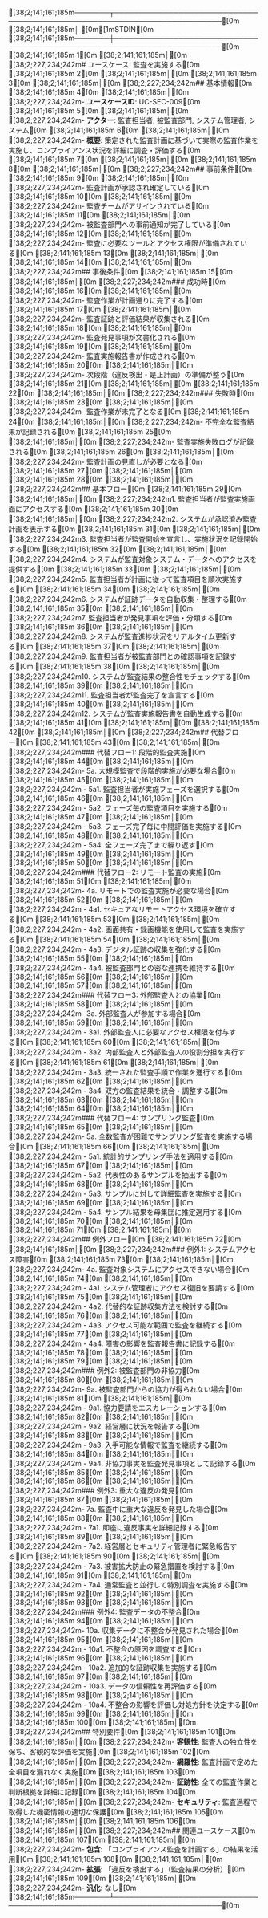 [38;2;141;161;185m───────┬────────────────────────────────────────────────────────────────────────[0m
       [38;2;141;161;185m│ [0m[1mSTDIN[0m
[38;2;141;161;185m───────┼────────────────────────────────────────────────────────────────────────[0m
[38;2;141;161;185m   1[0m   [38;2;141;161;185m│[0m [38;2;227;234;242m# ユースケース: 監査を実施する[0m
[38;2;141;161;185m   2[0m   [38;2;141;161;185m│[0m 
[38;2;141;161;185m   3[0m   [38;2;141;161;185m│[0m [38;2;227;234;242m## 基本情報[0m
[38;2;141;161;185m   4[0m   [38;2;141;161;185m│[0m [38;2;227;234;242m- **ユースケースID**: UC-SEC-009[0m
[38;2;141;161;185m   5[0m   [38;2;141;161;185m│[0m [38;2;227;234;242m- **アクター**: 監査担当者, 被監査部門, システム管理者, システム[0m
[38;2;141;161;185m   6[0m   [38;2;141;161;185m│[0m [38;2;227;234;242m- **概要**: 策定された監査計画に基づいて実際の監査作業を実施し、コンプライアンス状況を詳細に調査・評価する[0m
[38;2;141;161;185m   7[0m   [38;2;141;161;185m│[0m 
[38;2;141;161;185m   8[0m   [38;2;141;161;185m│[0m [38;2;227;234;242m## 事前条件[0m
[38;2;141;161;185m   9[0m   [38;2;141;161;185m│[0m [38;2;227;234;242m- 監査計画が承認され確定している[0m
[38;2;141;161;185m  10[0m   [38;2;141;161;185m│[0m [38;2;227;234;242m- 監査チームがアサインされている[0m
[38;2;141;161;185m  11[0m   [38;2;141;161;185m│[0m [38;2;227;234;242m- 被監査部門への事前通知が完了している[0m
[38;2;141;161;185m  12[0m   [38;2;141;161;185m│[0m [38;2;227;234;242m- 監査に必要なツールとアクセス権限が準備されている[0m
[38;2;141;161;185m  13[0m   [38;2;141;161;185m│[0m 
[38;2;141;161;185m  14[0m   [38;2;141;161;185m│[0m [38;2;227;234;242m## 事後条件[0m
[38;2;141;161;185m  15[0m   [38;2;141;161;185m│[0m [38;2;227;234;242m### 成功時[0m
[38;2;141;161;185m  16[0m   [38;2;141;161;185m│[0m [38;2;227;234;242m- 監査作業が計画通りに完了する[0m
[38;2;141;161;185m  17[0m   [38;2;141;161;185m│[0m [38;2;227;234;242m- 監査証跡と評価結果が収集される[0m
[38;2;141;161;185m  18[0m   [38;2;141;161;185m│[0m [38;2;227;234;242m- 監査発見事項が文書化される[0m
[38;2;141;161;185m  19[0m   [38;2;141;161;185m│[0m [38;2;227;234;242m- 監査実施報告書が作成される[0m
[38;2;141;161;185m  20[0m   [38;2;141;161;185m│[0m [38;2;227;234;242m- 次段階（違反検出・是正計画）の準備が整う[0m
[38;2;141;161;185m  21[0m   [38;2;141;161;185m│[0m 
[38;2;141;161;185m  22[0m   [38;2;141;161;185m│[0m [38;2;227;234;242m### 失敗時[0m
[38;2;141;161;185m  23[0m   [38;2;141;161;185m│[0m [38;2;227;234;242m- 監査作業が未完了となる[0m
[38;2;141;161;185m  24[0m   [38;2;141;161;185m│[0m [38;2;227;234;242m- 不完全な監査結果が記録される[0m
[38;2;141;161;185m  25[0m   [38;2;141;161;185m│[0m [38;2;227;234;242m- 監査実施失敗ログが記録される[0m
[38;2;141;161;185m  26[0m   [38;2;141;161;185m│[0m [38;2;227;234;242m- 監査計画の見直しが必要となる[0m
[38;2;141;161;185m  27[0m   [38;2;141;161;185m│[0m 
[38;2;141;161;185m  28[0m   [38;2;141;161;185m│[0m [38;2;227;234;242m## 基本フロー[0m
[38;2;141;161;185m  29[0m   [38;2;141;161;185m│[0m [38;2;227;234;242m1. 監査担当者が監査実施画面にアクセスする[0m
[38;2;141;161;185m  30[0m   [38;2;141;161;185m│[0m [38;2;227;234;242m2. システムが承認済み監査計画を表示する[0m
[38;2;141;161;185m  31[0m   [38;2;141;161;185m│[0m [38;2;227;234;242m3. 監査担当者が監査開始を宣言し、実施状況を記録開始する[0m
[38;2;141;161;185m  32[0m   [38;2;141;161;185m│[0m [38;2;227;234;242m4. システムが監査対象システム・データへのアクセスを提供する[0m
[38;2;141;161;185m  33[0m   [38;2;141;161;185m│[0m [38;2;227;234;242m5. 監査担当者が計画に従って監査項目を順次実施する[0m
[38;2;141;161;185m  34[0m   [38;2;141;161;185m│[0m [38;2;227;234;242m6. システムが証跡データを自動収集・整理する[0m
[38;2;141;161;185m  35[0m   [38;2;141;161;185m│[0m [38;2;227;234;242m7. 監査担当者が発見事項を評価・分類する[0m
[38;2;141;161;185m  36[0m   [38;2;141;161;185m│[0m [38;2;227;234;242m8. システムが監査進捗状況をリアルタイム更新する[0m
[38;2;141;161;185m  37[0m   [38;2;141;161;185m│[0m [38;2;227;234;242m9. 監査担当者が被監査部門との確認事項を記録する[0m
[38;2;141;161;185m  38[0m   [38;2;141;161;185m│[0m [38;2;227;234;242m10. システムが監査結果の整合性をチェックする[0m
[38;2;141;161;185m  39[0m   [38;2;141;161;185m│[0m [38;2;227;234;242m11. 監査担当者が監査完了を宣言する[0m
[38;2;141;161;185m  40[0m   [38;2;141;161;185m│[0m [38;2;227;234;242m12. システムが監査実施報告書を自動生成する[0m
[38;2;141;161;185m  41[0m   [38;2;141;161;185m│[0m 
[38;2;141;161;185m  42[0m   [38;2;141;161;185m│[0m [38;2;227;234;242m## 代替フロー[0m
[38;2;141;161;185m  43[0m   [38;2;141;161;185m│[0m [38;2;227;234;242m### 代替フロー1: 段階的監査実施[0m
[38;2;141;161;185m  44[0m   [38;2;141;161;185m│[0m [38;2;227;234;242m- 5a. 大規模監査で段階的実施が必要な場合[0m
[38;2;141;161;185m  45[0m   [38;2;141;161;185m│[0m [38;2;227;234;242m  - 5a1. 監査担当者が実施フェーズを選択する[0m
[38;2;141;161;185m  46[0m   [38;2;141;161;185m│[0m [38;2;227;234;242m  - 5a2. フェーズ毎の監査項目を実施する[0m
[38;2;141;161;185m  47[0m   [38;2;141;161;185m│[0m [38;2;227;234;242m  - 5a3. フェーズ完了毎に中間評価を実施する[0m
[38;2;141;161;185m  48[0m   [38;2;141;161;185m│[0m [38;2;227;234;242m  - 5a4. 全フェーズ完了まで繰り返す[0m
[38;2;141;161;185m  49[0m   [38;2;141;161;185m│[0m 
[38;2;141;161;185m  50[0m   [38;2;141;161;185m│[0m [38;2;227;234;242m### 代替フロー2: リモート監査の実施[0m
[38;2;141;161;185m  51[0m   [38;2;141;161;185m│[0m [38;2;227;234;242m- 4a. リモートでの監査実施が必要な場合[0m
[38;2;141;161;185m  52[0m   [38;2;141;161;185m│[0m [38;2;227;234;242m  - 4a1. セキュアなリモートアクセス環境を確立する[0m
[38;2;141;161;185m  53[0m   [38;2;141;161;185m│[0m [38;2;227;234;242m  - 4a2. 画面共有・録画機能を使用して監査を実施する[0m
[38;2;141;161;185m  54[0m   [38;2;141;161;185m│[0m [38;2;227;234;242m  - 4a3. デジタル証跡の収集を強化する[0m
[38;2;141;161;185m  55[0m   [38;2;141;161;185m│[0m [38;2;227;234;242m  - 4a4. 被監査部門との密な連携を維持する[0m
[38;2;141;161;185m  56[0m   [38;2;141;161;185m│[0m 
[38;2;141;161;185m  57[0m   [38;2;141;161;185m│[0m [38;2;227;234;242m### 代替フロー3: 外部監査人との協業[0m
[38;2;141;161;185m  58[0m   [38;2;141;161;185m│[0m [38;2;227;234;242m- 3a. 外部監査人が参加する場合[0m
[38;2;141;161;185m  59[0m   [38;2;141;161;185m│[0m [38;2;227;234;242m  - 3a1. 外部監査人に必要なアクセス権限を付与する[0m
[38;2;141;161;185m  60[0m   [38;2;141;161;185m│[0m [38;2;227;234;242m  - 3a2. 内部監査人と外部監査人の役割分担を実行する[0m
[38;2;141;161;185m  61[0m   [38;2;141;161;185m│[0m [38;2;227;234;242m  - 3a3. 統一された監査手順で作業を進行する[0m
[38;2;141;161;185m  62[0m   [38;2;141;161;185m│[0m [38;2;227;234;242m  - 3a4. 双方の監査結果を統合・調整する[0m
[38;2;141;161;185m  63[0m   [38;2;141;161;185m│[0m 
[38;2;141;161;185m  64[0m   [38;2;141;161;185m│[0m [38;2;227;234;242m### 代替フロー4: サンプリング監査[0m
[38;2;141;161;185m  65[0m   [38;2;141;161;185m│[0m [38;2;227;234;242m- 5a. 全数監査が困難でサンプリング監査を実施する場合[0m
[38;2;141;161;185m  66[0m   [38;2;141;161;185m│[0m [38;2;227;234;242m  - 5a1. 統計的サンプリング手法を適用する[0m
[38;2;141;161;185m  67[0m   [38;2;141;161;185m│[0m [38;2;227;234;242m  - 5a2. 代表性のあるサンプルを抽出する[0m
[38;2;141;161;185m  68[0m   [38;2;141;161;185m│[0m [38;2;227;234;242m  - 5a3. サンプルに対して詳細監査を実施する[0m
[38;2;141;161;185m  69[0m   [38;2;141;161;185m│[0m [38;2;227;234;242m  - 5a4. サンプル結果を母集団に推定適用する[0m
[38;2;141;161;185m  70[0m   [38;2;141;161;185m│[0m 
[38;2;141;161;185m  71[0m   [38;2;141;161;185m│[0m [38;2;227;234;242m## 例外フロー[0m
[38;2;141;161;185m  72[0m   [38;2;141;161;185m│[0m [38;2;227;234;242m### 例外1: システムアクセス障害[0m
[38;2;141;161;185m  73[0m   [38;2;141;161;185m│[0m [38;2;227;234;242m- 4a. 監査対象システムにアクセスできない場合[0m
[38;2;141;161;185m  74[0m   [38;2;141;161;185m│[0m [38;2;227;234;242m  - 4a1. システム管理者にアクセス復旧を要請する[0m
[38;2;141;161;185m  75[0m   [38;2;141;161;185m│[0m [38;2;227;234;242m  - 4a2. 代替的な証跡収集方法を検討する[0m
[38;2;141;161;185m  76[0m   [38;2;141;161;185m│[0m [38;2;227;234;242m  - 4a3. アクセス可能な範囲で監査を継続する[0m
[38;2;141;161;185m  77[0m   [38;2;141;161;185m│[0m [38;2;227;234;242m  - 4a4. 障害の影響を監査報告書に記録する[0m
[38;2;141;161;185m  78[0m   [38;2;141;161;185m│[0m 
[38;2;141;161;185m  79[0m   [38;2;141;161;185m│[0m [38;2;227;234;242m### 例外2: 被監査部門の非協力[0m
[38;2;141;161;185m  80[0m   [38;2;141;161;185m│[0m [38;2;227;234;242m- 9a. 被監査部門からの協力が得られない場合[0m
[38;2;141;161;185m  81[0m   [38;2;141;161;185m│[0m [38;2;227;234;242m  - 9a1. 協力要請をエスカレーションする[0m
[38;2;141;161;185m  82[0m   [38;2;141;161;185m│[0m [38;2;227;234;242m  - 9a2. 経営層に状況を報告する[0m
[38;2;141;161;185m  83[0m   [38;2;141;161;185m│[0m [38;2;227;234;242m  - 9a3. 入手可能な情報で監査を継続する[0m
[38;2;141;161;185m  84[0m   [38;2;141;161;185m│[0m [38;2;227;234;242m  - 9a4. 非協力事実を監査発見事項として記録する[0m
[38;2;141;161;185m  85[0m   [38;2;141;161;185m│[0m 
[38;2;141;161;185m  86[0m   [38;2;141;161;185m│[0m [38;2;227;234;242m### 例外3: 重大な違反の発見[0m
[38;2;141;161;185m  87[0m   [38;2;141;161;185m│[0m [38;2;227;234;242m- 7a. 監査中に重大な違反を発見した場合[0m
[38;2;141;161;185m  88[0m   [38;2;141;161;185m│[0m [38;2;227;234;242m  - 7a1. 即座に違反事実を詳細記録する[0m
[38;2;141;161;185m  89[0m   [38;2;141;161;185m│[0m [38;2;227;234;242m  - 7a2. 経営層とセキュリティ管理者に緊急報告する[0m
[38;2;141;161;185m  90[0m   [38;2;141;161;185m│[0m [38;2;227;234;242m  - 7a3. 被害拡大防止の緊急措置を検討する[0m
[38;2;141;161;185m  91[0m   [38;2;141;161;185m│[0m [38;2;227;234;242m  - 7a4. 通常監査と並行して特別調査を実施する[0m
[38;2;141;161;185m  92[0m   [38;2;141;161;185m│[0m 
[38;2;141;161;185m  93[0m   [38;2;141;161;185m│[0m [38;2;227;234;242m### 例外4: 監査データの不整合[0m
[38;2;141;161;185m  94[0m   [38;2;141;161;185m│[0m [38;2;227;234;242m- 10a. 収集データに不整合が発見された場合[0m
[38;2;141;161;185m  95[0m   [38;2;141;161;185m│[0m [38;2;227;234;242m  - 10a1. 不整合の原因を調査する[0m
[38;2;141;161;185m  96[0m   [38;2;141;161;185m│[0m [38;2;227;234;242m  - 10a2. 追加的な証跡収集を実施する[0m
[38;2;141;161;185m  97[0m   [38;2;141;161;185m│[0m [38;2;227;234;242m  - 10a3. データの信頼性を再評価する[0m
[38;2;141;161;185m  98[0m   [38;2;141;161;185m│[0m [38;2;227;234;242m  - 10a4. 不整合の影響を評価し対処方針を決定する[0m
[38;2;141;161;185m  99[0m   [38;2;141;161;185m│[0m 
[38;2;141;161;185m 100[0m   [38;2;141;161;185m│[0m [38;2;227;234;242m## 特別要件[0m
[38;2;141;161;185m 101[0m   [38;2;141;161;185m│[0m [38;2;227;234;242m- **客観性**: 監査人の独立性を保ち、客観的な評価を実施[0m
[38;2;141;161;185m 102[0m   [38;2;141;161;185m│[0m [38;2;227;234;242m- **網羅性**: 監査計画で定めた全項目を漏れなく実施[0m
[38;2;141;161;185m 103[0m   [38;2;141;161;185m│[0m [38;2;227;234;242m- **証跡性**: 全ての監査作業と判断根拠を詳細に記録[0m
[38;2;141;161;185m 104[0m   [38;2;141;161;185m│[0m [38;2;227;234;242m- **セキュリティ**: 監査過程で取得した機密情報の適切な保護[0m
[38;2;141;161;185m 105[0m   [38;2;141;161;185m│[0m 
[38;2;141;161;185m 106[0m   [38;2;141;161;185m│[0m [38;2;227;234;242m## 関連ユースケース[0m
[38;2;141;161;185m 107[0m   [38;2;141;161;185m│[0m [38;2;227;234;242m- **包含**: 「コンプライアンス監査を計画する」の結果を活用[0m
[38;2;141;161;185m 108[0m   [38;2;141;161;185m│[0m [38;2;227;234;242m- **拡張**: 「違反を検出する」（監査結果の分析）[0m
[38;2;141;161;185m 109[0m   [38;2;141;161;185m│[0m [38;2;227;234;242m- **汎化**: なし[0m
[38;2;141;161;185m───────┴────────────────────────────────────────────────────────────────────────[0m

